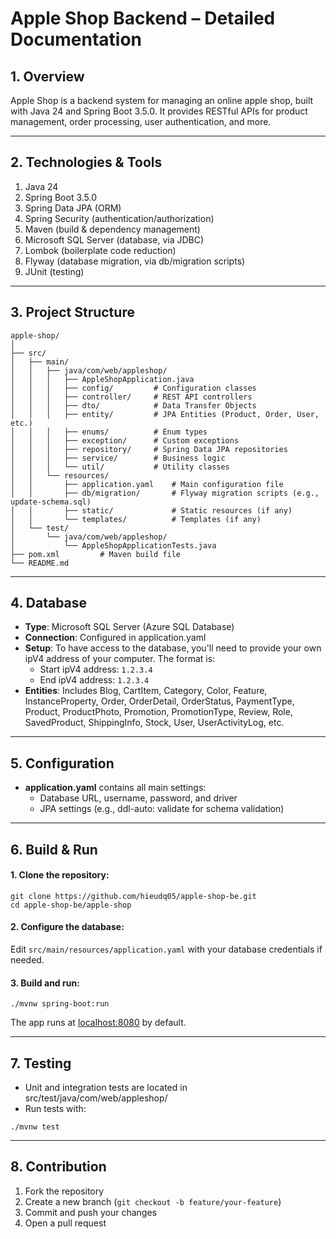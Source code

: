 # Apple Shop Backend – Detailed Documentation
## 1. Overview
Apple Shop is a backend system for managing an online apple shop, built with Java 24 and Spring Boot 3.5.0. It provides RESTful APIs for product management, order processing, user authentication, and more.

***

## 2. Technologies & Tools
1. Java 24 
2. Spring Boot 3.5.0 
3. Spring Data JPA (ORM)
4. Spring Security (authentication/authorization)
5. Maven (build & dependency management)
6. Microsoft SQL Server (database, via JDBC)
7. Lombok (boilerplate code reduction)
8. Flyway (database migration, via db/migration scripts)
9. JUnit (testing)

***

## 3. Project Structure
```
apple-shop/
│
├── src/
│   ├── main/
│   │   ├── java/com/web/appleshop/
│   │   │   ├── AppleShopApplication.java
│   │   │   ├── config/         # Configuration classes
│   │   │   ├── controller/     # REST API controllers
│   │   │   ├── dto/            # Data Transfer Objects
│   │   │   ├── entity/         # JPA Entities (Product, Order, User, etc.)
│   │   │   ├── enums/          # Enum types
│   │   │   ├── exception/      # Custom exceptions
│   │   │   ├── repository/     # Spring Data JPA repositories
│   │   │   ├── service/        # Business logic
│   │   │   └── util/           # Utility classes
│   │   └── resources/
│   │       ├── application.yaml    # Main configuration file
│   │       ├── db/migration/       # Flyway migration scripts (e.g., update-schema.sql)
│   │       ├── static/             # Static resources (if any)
│   │       └── templates/          # Templates (if any)
│   └── test/
│       └── java/com/web/appleshop/
│           └── AppleShopApplicationTests.java
├── pom.xml         # Maven build file
└── README.md
```

***

## 4. Database
* **Type**: Microsoft SQL Server (Azure SQL Database)
* **Connection**: Configured in application.yaml
* **Setup**: To have access to the database, you'll need to provide your own ipV4 address of your computer. The format is:
  * Start ipV4 address: `1.2.3.4`
  * End ipV4 address: `1.2.3.4`
* **Entities**: Includes Blog, CartItem, Category, Color, Feature, InstanceProperty, Order, OrderDetail, OrderStatus, PaymentType, Product, ProductPhoto, Promotion, PromotionType, Review, Role, SavedProduct, ShippingInfo, Stock, User, UserActivityLog, etc.

***

## 5. Configuration
* **application.yaml** contains all main settings:
  * Database URL, username, password, and driver
  * JPA settings (e.g., ddl-auto: validate for schema validation)

***    

## 6. Build & Run
#### 1. Clone the repository:
``` shell
git clone https://github.com/hieudq05/apple-shop-be.git
cd apple-shop-be/apple-shop
```

#### 2. Configure the database:
Edit `src/main/resources/application.yaml` with your database credentials if needed.
#### 3. Build and run:
``` shell
./mvnw spring-boot:run
```
The app runs at [localhost:8080](http://localhost:8080) by default.

***

## 7. Testing
* Unit and integration tests are located in src/test/java/com/web/appleshop/
* Run tests with:
``` shell
./mvnw test
```

***

## 8. Contribution
1. Fork the repository 
2. Create a new branch (`git checkout -b feature/your-feature`)
3. Commit and push your changes
4. Open a pull request


